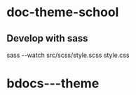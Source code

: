 # doc-theme-school

## Develop with sass
sass --watch src/scss/style.scss style.css
# bdocs---theme

